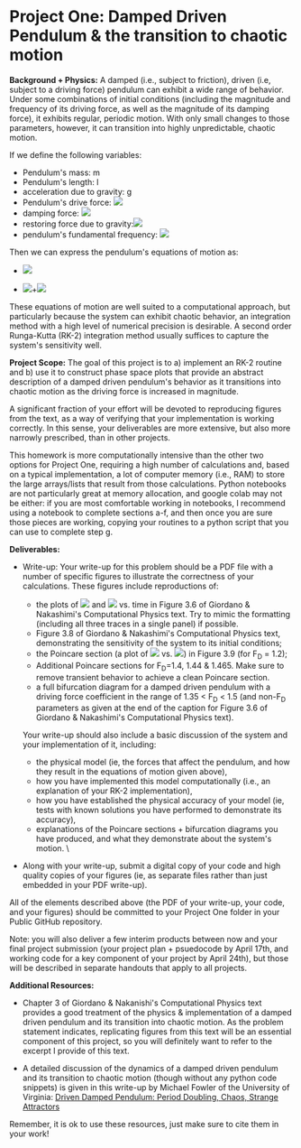 Project One: Damped Driven Pendulum & the transition to chaotic motion
=====================

**Background + Physics:** A damped (i.e., subject to friction), driven (i.e, subject to a driving force) pendulum can exhibit a wide range of behavior.  Under some combinations of initial conditions (including the magnitude and frequency of its driving force, as well as the magnitude of its damping force), it exhibits regular, periodic motion.  With only small changes to those parameters, however, it can transition into highly unpredictable, chaotic motion. 

If we define the following variables:

* Pendulum's mass: m
* Pendulum's length: l
* acceleration due to gravity: g
* Pendulum's drive force: <img src="https://render.githubusercontent.com/render/math?math=F(t) = F_0 \rm{sin}(\omega t)">
* damping force: <img src="https://render.githubusercontent.com/render/math?math=-b l^2 \omega">
* restoring force due to gravity:<img src="https://render.githubusercontent.com/render/math?math=-m g l \rm{sin} \theta">
* pendulum's fundamental frequency: <img src="https://render.githubusercontent.com/render/math?math=\omega_0 = g / l">


Then we can express the pendulum's equations of motion as:

* <img src="https://render.githubusercontent.com/render/math?math=\delta \theta = \omega">

* <img src="https://render.githubusercontent.com/render/math?math=\delta \omega = \omega_0^2 \rm{sin} \theta - \frac{b}{m} \omega">+<img src="https://render.githubusercontent.com/render/math?math=F_0 \rm{sin} (\omega t)">

These equations of motion are well suited to a computational approach, but particularly because the system can exhibit chaotic behavior, an integration method with a high level of numerical precision is desirable.  A second order Runga-Kutta (RK-2) integration method usually suffices to capture the system's sensitivity well. 


**Project Scope:** The goal of this project is to a) implement an RK-2 routine and b) use it to construct phase space plots that provide an abstract description of a damped driven pendulum's behavior as it transitions into chaotic motion as the driving force is increased in magnitude. 

A significant fraction of your effort will be devoted to reproducing figures from the text, as a way of verifying that your implementation is working correctly.  In this sense, your deliverables are more extensive, but also more narrowly prescribed, than in other projects.  

This homework is more computationally intensive than the other two options for Project One, requiring a high number of calculations and, based on a typical implementation, a lot of computer memory (i.e., RAM) to store the large arrays/lists that result from those calculations.  Python notebooks are not particularly great at memory allocation, and google colab may not be either: if you are most comfortable working in notebooks, I recommend using a notebook to complete sections a-f, and then once you are sure those pieces are working, copying your routines to a python script that you can use to complete step g.


**Deliverables:**

* Write-up: Your write-up for this problem should be a PDF file with a number of specific figures to illustrate the correctness of your calculations.  These figures include reproductions of:
    * the plots of <img src="https://render.githubusercontent.com/render/math?math=\theta"> and <img src="https://render.githubusercontent.com/render/math?math=\omega"> vs. time in Figure 3.6 of Giordano & Nakashimi's Computational Physics text.  Try to mimic the formatting (including all three traces in a single panel) if possible.
    * Figure 3.8 of Giordano & Nakashimi's Computational Physics text, demonstrating the sensitivity of the system to its initial conditions;
    * the Poincare section (a plot of <img src="https://render.githubusercontent.com/render/math?math=\theta"> vs. <img src="https://render.githubusercontent.com/render/math?math=\omega">) in Figure 3.9 (for F<sub>D</sub> = 1.2);
    * Additional Poincare sections for F<sub>D</sub>=1.4, 1.44 \& 1.465.  Make sure to remove transient behavior to achieve a clean Poincare section.
    * a full bifurcation diagram for a damped driven pendulum with a driving force coefficient in the range of 1.35 < F<sub>D</sub> < 1.5 (and non-F<sub>D</sub> parameters as given at the end of the caption for Figure 3.6 of Giordano & Nakashimi's Computational Physics text).

	Your write-up should also include a basic discussion of the system and your implementation of it, including:
    
    * the physical model (ie, the forces that affect the pendulum, and how they result in the equations of motion given above), 
    * how you have implemented this model computationally (i.e., an explanation of your RK-2 implementation),
    * how you have established the physical accuracy of your model (ie, tests with known solutions you have performed to demonstrate its accuracy),  
    * explanations of the Poincare sections + bifurcation diagrams you have produced, and what they demonstrate about the system's motion. \\ 

* Along with your write-up, submit a digital copy of your code and high quality copies of your figures (ie, as separate files rather than just embedded in your PDF write-up). 

All of the elements described above (the PDF of your write-up, your code, and your figures) should be committed to your Project One folder in your Public GitHub repository.  

Note: you will also deliver a few interim products between now and your final project submission (your project plan + psuedocode by April 17th, and working code for a key component of your project by April 24th), but those will be described in separate handouts that apply to all projects.


**Additional Resources:** 

* Chapter 3 of Giordano & Nakanishi's Computational Physics text provides a good treatment of the physics & implementation of a damped driven pendulum and its transition into chaotic motion.  As the problem statement indicates, replicating figures from this text will be an essential component of this project, so you will definitely want to refer to the excerpt I provide of this text.

* A detailed discussion of the dynamics of a damped driven pendulum and its transition to chaotic motion (though without any python code snippets) is given in this write-up by Michael Fowler of the University of Virginia: [Driven Damped Pendulum: Period Doubling, Chaos, Strange Attractors](https://galileoandeinstein.phys.virginia.edu/7010/CM_22a_Period_Doubling_Chaos.html)

Remember, it is ok to use these resources, just make sure to cite them in your work!
